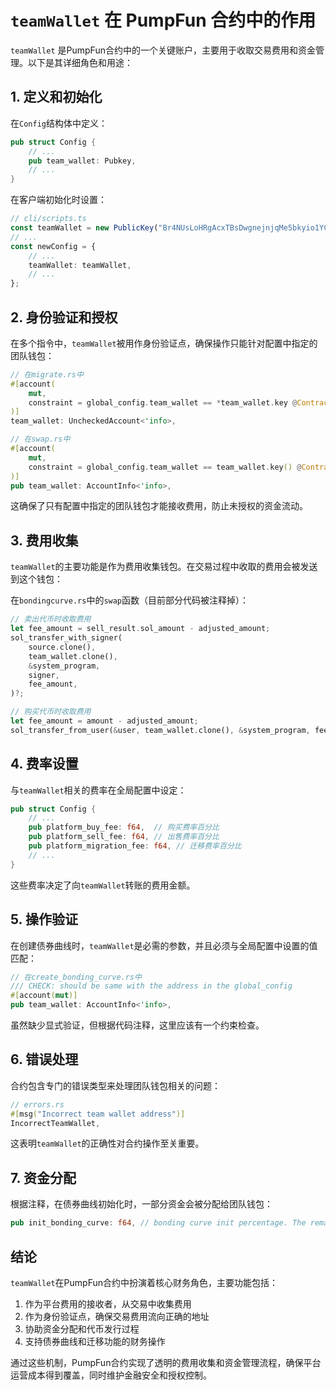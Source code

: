 # `teamWallet` 在 PumpFun 合约中的作用

`teamWallet` 是PumpFun合约中的一个关键账户，主要用于收取交易费用和资金管理。以下是其详细角色和用途：

## 1. 定义和初始化

在`Config`结构体中定义：
```rust
pub struct Config {
    // ...
    pub team_wallet: Pubkey,
    // ...
}
```

在客户端初始化时设置：
```typescript
// cli/scripts.ts
const teamWallet = new PublicKey("Br4NUsLoHRgAcxTBsDwgnejnjqMe5bkyio1YCrM3gWM2");
// ...
const newConfig = {
    // ...
    teamWallet: teamWallet,
    // ...
};
```

## 2. 身份验证和授权

在多个指令中，`teamWallet`被用作身份验证点，确保操作只能针对配置中指定的团队钱包：

```rust
// 在migrate.rs中
#[account(
    mut,
    constraint = global_config.team_wallet == *team_wallet.key @ContractError::IncorrectAuthority
)]
team_wallet: UncheckedAccount<'info>,

// 在swap.rs中
#[account(
    mut,
    constraint = global_config.team_wallet == team_wallet.key() @ContractError::IncorrectAuthority
)]
pub team_wallet: AccountInfo<'info>,
```

这确保了只有配置中指定的团队钱包才能接收费用，防止未授权的资金流动。

## 3. 费用收集

`teamWallet`的主要功能是作为费用收集钱包。在交易过程中收取的费用会被发送到这个钱包：

在`bondingcurve.rs`中的`swap`函数（目前部分代码被注释掉）：

```rust
// 卖出代币时收取费用
let fee_amount = sell_result.sol_amount - adjusted_amount;
sol_transfer_with_signer(
    source.clone(),
    team_wallet.clone(),
    &system_program,
    signer,
    fee_amount,
)?;

// 购买代币时收取费用
let fee_amount = amount - adjusted_amount;
sol_transfer_from_user(&user, team_wallet.clone(), &system_program, fee_amount)?;
```

## 4. 费率设置

与`teamWallet`相关的费率在全局配置中设定：

```rust
pub struct Config {
    // ...
    pub platform_buy_fee: f64,  // 购买费率百分比
    pub platform_sell_fee: f64, // 出售费率百分比
    pub platform_migration_fee: f64, // 迁移费率百分比
    // ...
}
```

这些费率决定了向`teamWallet`转账的费用金额。

## 5. 操作验证

在创建债券曲线时，`teamWallet`是必需的参数，并且必须与全局配置中设置的值匹配：

```rust
// 在create_bonding_curve.rs中
/// CHECK: should be same with the address in the global_config
#[account(mut)]
pub team_wallet: AccountInfo<'info>,
```

虽然缺少显式验证，但根据代码注释，这里应该有一个约束检查。

## 6. 错误处理

合约包含专门的错误类型来处理团队钱包相关的问题：

```rust
// errors.rs
#[msg("Incorrect team wallet address")]
IncorrectTeamWallet,
```

这表明`teamWallet`的正确性对合约操作至关重要。

## 7. 资金分配

根据注释，在债券曲线初始化时，一部分资金会被分配给团队钱包：

```rust
pub init_bonding_curve: f64, // bonding curve init percentage. The remaining amount is sent to team wallet for distribution to agent
```

## 结论

`teamWallet`在PumpFun合约中扮演着核心财务角色，主要功能包括：

1. 作为平台费用的接收者，从交易中收集费用
2. 作为身份验证点，确保交易费用流向正确的地址
3. 协助资金分配和代币发行过程
4. 支持债券曲线和迁移功能的财务操作

通过这些机制，PumpFun合约实现了透明的费用收集和资金管理流程，确保平台运营成本得到覆盖，同时维护金融安全和授权控制。